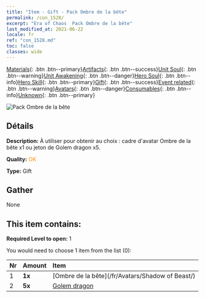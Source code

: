 ```yaml
---
title: "Item - Gift - Pack Ombre de la bête"
permalink: /con_1528/
excerpt: "Era of Chaos  Pack Ombre de la bête"
last_modified_at: 2021-06-22
locale: fr
ref: "con_1528.md"
toc: false
classes: wide
---
```

 [Materials](/ItemsFR/){: .btn .btn--primary}[Artifacts](/ItemsFR/Artifacts/){: .btn .btn--success}[Unit Soul](/ItemsFR/UnitSoul/){: .btn .btn--warning}[Unit Awakening](/ItemsFR/UnitAwakening/){: .btn .btn--danger}[Hero Soul](/ItemsFR/HeroSoul/){: .btn .btn--info}[Hero Skill](/ItemsFR/HeroSkill/){: .btn .btn--primary}[Gift](/ItemsFR/Gift/){: .btn .btn--success}[Event related](/ItemsFR/Events/){: .btn .btn--warning}[Avatars](/ItemsFR/Avatars/){: .btn .btn--danger}[Consumables](/ItemsFR/Consumables/){: .btn .btn--info}[Unknown](/ItemsFR/Unknown/){: .btn .btn--primary}

 ![Pack Ombre de la bête](/images/t/i_907142.png)

## Détails
 **Description:** À utiliser pour obtenir au choix : cadre d'avatar Ombre de la bête x1 ou jeton de Golem dragon x5.

 **Quality:** <span style="color: #FF8C00">OK</span>

 **Type:** Gift

## Gather

  None

## This item contains:

 **Required Level to open:** 1

 You would need to choose 1 item from the list (0):

  | Nr | Amount |     Item    |
  |:---|:-------|:------------|
  | 1 |  **1x** | [Ombre de la bête](/fr/Avatars/Shadow of Beast/) |  | 
  | 2 |  **5x** | [Golem dragon](/ItemsFR/unt_243/) |  | 
